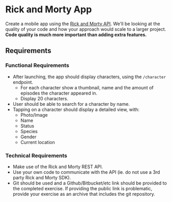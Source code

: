 # Rick and Morty App

Create a mobile app using the [Rick and Morty API](https://rickandmortyapi.com/).
We'll be looking at the quality of your code and how your approach would scale to a larger
project. **Code quality is much more important than adding extra features.**

## Requirements

### Functional Requirements
- After launching, the app should display characters, using the `/character` endpoint.
  - For each character show a thumbnail, name and the amount of episodes the
character appeared in.
  - Display 20 characters.
- User should be able to search for a character by name.
- Tapping on a character should display a detailed view, with:
  - Photo/Image
  - Name
  - Status
  - Species
  - Gender
  - Current location
  
### Technical Requirements
- Make use of the Rick and Morty REST API.
- Use your own code to communicate with the API (ie. do not use a 3rd party Rick and
Morty SDK).
- Git should be used and a Github/Bitbucket/etc link should be provided to the completed
exercise. If providing the public link is problematic, provide your exercise as an archive that includes the git repository.
